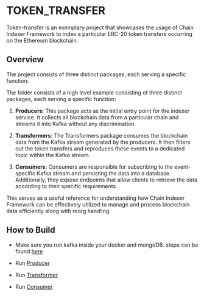 # TOKEN_TRANSFER

Token-transfer is an exemplary project that showcases the usage of Chain Indexer Framework to index a particular ERC-20 token transfers occurring on the Ethereum blockchain.

## Overview

The project consists of three distinct packages, each serving a specific function:

The folder consists of a high level example consisting of three distinct packages, each serving a specific function:

1. **Producers**: This package acts as the initial entry point for the indexer service. It collects all blockchain data from a particular chain and streams it into Kafka without any discrimination.

2. **Transformers**: The Transformers package consumes the blockchain data from the Kafka stream generated by the producers. It then filters out the token transfers and reproduces these events to a dedicated topic within the Kafka stream.

3. **Consumers**: Consumers are responsible for subscribing to the event-specific Kafka stream and persisting the data into a database. Additionally, they expose endpoints that allow clients to retrieve the data according to their specific requirements.

This serves as a useful reference for understanding how Chain Indexer Framework can be effectively utilized to manage and process blockchain data efficiently along with reorg handling.

## How to Build

- Make sure you run kafka inside your docker and mongoDB. steps can be found [here](../README.md)
- Run [Producer](./producer/README.md)

- Run [Transformer](./transformer/README.md)

- Run [Consumer](./consumer/README.md)
